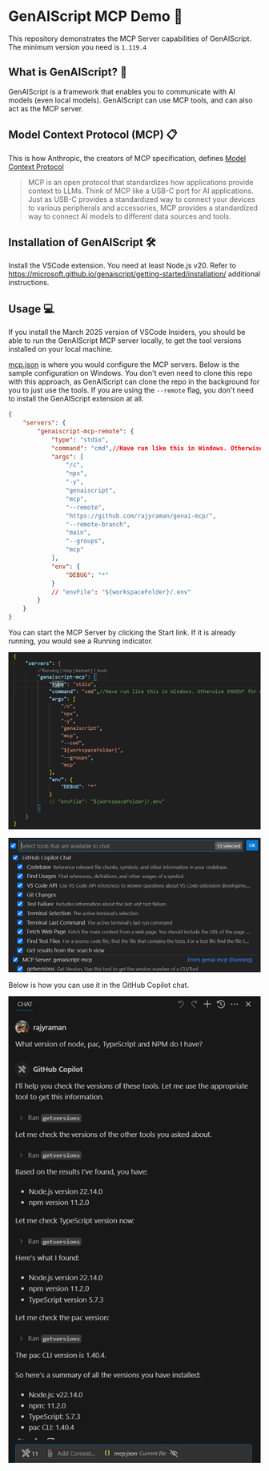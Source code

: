 # GenAIScript MCP Demo 🚀

This repository demonstrates the MCP Server capabilities of GenAIScript. The minimum version you need is `1.119.4`

## What is GenAIScript? 🤖

GenAIScript is a framework that enables you to communicate with AI models (even local models). GenAIScript can use MCP tools, and can also act as the MCP server.

## Model Context Protocol (MCP) 📋

This is how Anthropic, the creators of MCP specification, defines [Model Context Protocol](https://modelcontextprotocol.io/introduction)

> MCP is an open protocol that standardizes how applications provide context to LLMs. Think of MCP like a USB-C port for AI applications. Just as USB-C provides a standardized way to connect your devices to various peripherals and accessories, MCP provides a standardized way to connect AI models to different data sources and tools.

## Installation of GenAIScript 🛠️

Install the VSCode extension. You need at least Node.js v20. Refer to https://microsoft.github.io/genaiscript/getting-started/installation/ additional instructions. 

## Usage 💻

If you install the March 2025 version of VSCode Insiders, you should be able to run the GenAIScript MCP server locally, to get the tool versions installed on your local machine.

[mcp.json](./.vscode/mcp.json) is where you would configure the MCP servers. Below is the sample configuration on Windows. You don't even need to clone this repo with this approach, as GenAIScript can clone the repo in the background for you to just use the tools. If you are using the `--remote` flag, you don't need to install the GenAIScript extension at all.

```json
{
    "servers": {
        "genaiscript-mcp-remote": {
            "type": "stdio",
            "command": "cmd",//Have run like this in Windows. Otherwise ENOENT for npx, atleast in my machine.
            "args": [
                "/c",
                "npx",
                "-y",
                "genaiscript",
                "mcp",
                "--remote",
                "https://github.com/rajyraman/genai-mcp/",
                "--remote-branch",
                "main",
                "--groups",
                "mcp"
            ],
            "env": {
                "DEBUG": "*"
            }
            // "envFile": "${workspaceFolder}/.env"
        }        
    }
}
```
You can start the MCP Server by clicking the Start link. If it is already running, you would see a Running indicator.

![MCP Server Start](./screenshots/mcp-server-vscode.jpg)

![MCP Tools](./screenshots/mcp-tools.jpg)

Below is how you can use it in the GitHub Copilot chat.

![Copilot](./screenshots/copilot.jpg)
